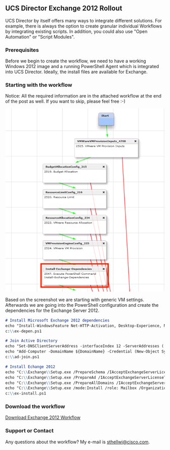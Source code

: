 ## UCS Director Exchange 2012 Rollout

UCS Director by itself offers many ways to integrate different solutions. For example, there is always the option to create granular individual Workflows by integrating existing scripts. In addition, you could also use "Open Automation" or "Script Modules".


### Prerequisites

Before we begin to create the workflow, we need to have a working Windows 2012 image and a running PowerShell Agent which is integrated into UCS Director. Ideally, the install files are available for Exchange.

### Starting with the workflow
Notice: All the required information are in the attached workflow at the end of the post as well. If you want to skip, please feel free :-)

![Catalog Item Exchange 2012](https://github.com/sthellwi/UCS-Director/blob/master/images/exchange01.png?raw=true)

Based on the screenshot we are starting with generic VM settings. Afterwards we are going into the PowerShell configuration and create the dependencies for the Exchange Server 2012.



```markdown
# Install Microsoft Exchange 2012 dependencies
echo "Install-WindowsFeature Net-HTTP-Activation, Desktop-Experience, NET-Framework-45-Features, RPC-over-HTTP-prox y, RSAT-Clustering, RSAT-Clustering-CmdInterface, RSAT-Clustering-Mgmt, RSAT-Clustering-PowerShell, Web-Mgmt-Console, WAS-Process-Model, Web-Asp-Net45, Web-Basic-Auth, Web-Client-Auth, Web-Digest-Auth, Web-Dir-Browsing, Web-Dyn-Compress ion, Web-Http-Errors, Web-Http-Logging, Web-Http-Redirect, Web-Http-Tracing, Web-ISAPI-Ext, Web-ISAPI-Filter, Web-Lgcy -Mgmt-Console, Web-Metabase, Web-Mgmt-Console, Web-Mgmt-Service, Web-Net-Ext45, Web-Request-Monitor, Web-Server, Web-S tat-Compression, Web-Static-Content, Web-Windows-Auth, Web-WMI, Windows-Identity-Foundation, RSAT-ADDS" >c:\\ex-depen. ps1
c:\\ex-depen.ps1
```

```markdown
# Join Active Directory
echo "Set-DNSClientServerAddress -interfaceIndex 12 -ServerAddresses ('${DCIP}','4.4.4.4')">c:\\ad-join.ps1
echo "Add-Computer -DomainName ${DomainName} -Credential (New-Object System.Management.Automation.PsCredential('${D omainNetbiosName}\\administrator', (ConvertTo-SecureString '${Password}' -AsPlainText -Force)))">>c:\\ad-join.ps1
c:\\ad-join.ps1
```

```markdown
# Install Echange 2012
echo "C:\\Exchange\\Setup.exe /PrepareSchema /IAcceptExchangeServerLicenseTerms" >c:\\ex-install.ps1
echo "C:\\Exchange\\Setup.exe /PrepareAd /IAcceptExchangeServerLicenseTerms /OrganizationName:${OrganizationName}" >>c:\\ex-install.ps1
echo "C:\\Exchange\\Setup.exe /PrepareAllDomains /IAcceptExchangeServerLicenseTerms" >>c:\\ex-install.ps1
echo "C:\\Exchange\\Setup.exe /mode:Install /role: Mailbox /OrganizationName:${OrganizationName} /IAcceptExchangeSe rverLicenseTerms" >>c:\\ex-install.ps1
c:\\ex-install.ps1
```
### Download the workflow
<a href="/files/Exchange2012.wfdx.zip" download>Download Exchange 2012 Workflow</a> 

### Support or Contact
Any questions about the workflow?
My e-mail is [sthellwi@cisco.com](mailto:sthellwi@cisco.com).
